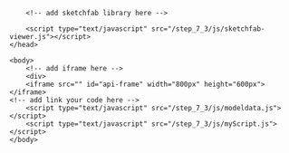 <!DOCTYPE HTML>
<html>
    <head>
        <meta charset="UTF-8">
        <title> Sketchfab - Radical Inside </title>
        <meta name="viewport" content="width=device-width, initial-scale=1">
        <script src="https://ajax.googleapis.com/ajax/libs/jquery/2.1.3/jquery.min.js"></script>

        <!-- add sketchfab library here -->

        <script type="text/javascript" src="/step_7_3/js/sketchfab-viewer.js"></script>
    </head>

    <body>
        <!-- add iframe here -->
        <div>
        <iframe src="" id="api-frame" width="800px" height="600px"></iframe>
    <!-- add link your code here -->
        <script type="text/javascript" src="/step_7_3/js/modeldata.js"></script>
        <script type="text/javascript" src="/step_7_3/js/myScript.js"></script>
    </body>
</html>
